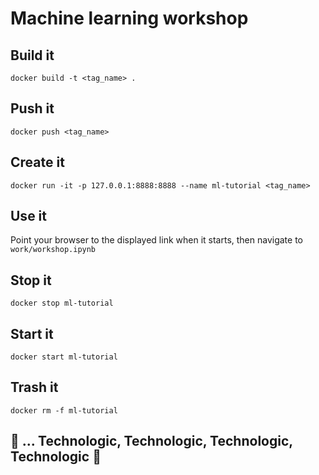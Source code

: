 # Machine learning workshop

## Build it

```
docker build -t <tag_name> .
```

## Push it

```
docker push <tag_name>
```

## Create it

```
docker run -it -p 127.0.0.1:8888:8888 --name ml-tutorial <tag_name>
```

## Use it

Point your browser to the displayed link when it starts, then navigate to `work/workshop.ipynb`

## Stop it

```
docker stop ml-tutorial
```

## Start it

```
docker start ml-tutorial
```

## Trash it

```
docker rm -f ml-tutorial
```

## :musical_note: ... Technologic, Technologic, Technologic, Technologic :musical_note:
